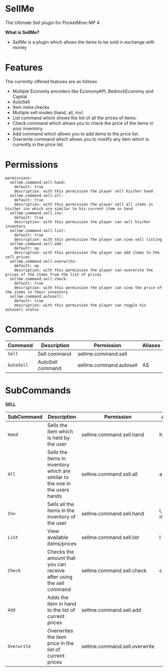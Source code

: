 # SellMe
The Ultimate Sell plugin for PocketMine-MP 4

**What is SellMe?**
- SellMe is a plugin which allows the items to be sold in exchange with money

# Features
The currently offered features are as follows
- Multiple Economy providers like EconomyAPI, BedrockEconomy and Capital
- AutoSell 
- Item meta checks
- Multiple sell modes (hand, all, inv)
- List command which shows the list of all the prices of items.
-  Check command which allows you to check the price of the items in your inventory.
- Add command which allows you to add items to the price list.
- Overwrite command which allows you to modify any item which is currently in the price list.

# Permissions
```
permissions:
  sellme.command.sell.hand:
    default: true
    description: with this permission the player sell his/her hand
  sellme.command.sell.all:
    default: true
    description: with this permission the player sell all items in his/her inv which are similar to his current item in hand
  sellme.command.sell.inv:
    default: true
    description: with this permission the player can sell his/her inventory
  sellme.command.sell.list:
    default: true
    description: with this permission the player can view sell listing
  sellme.command.sell.add:
    default: op
    description: with this permission the player can add items to the sell prices
  sellme.command.sell.overwrite:
    default: op
    description: with this permission the player can overwrite the prices of the items from the list of prices
  sellme.command.sell.check:
    default: true
    description: with this permission the player can view the price of the items in their inventory
  sellme.command.autosell:
    default: true
    description: with this permission the player can toggle his autosell status
```

# Commands
Command | Description | Permission | Aliases |
----------------- | ------------- | ------------- | -------- |
`Sell` | Sell command | sellme.command.sell | |
`AutoSell` | AutoSell command | sellme.command.autosell | AS |

# SubCommands

**SELL**

SubCommand | Description                                                             | Permission                | Aliases      |
----------------- |-------------------------------------------------------------------------|---------------------------|--------------|
`Hand` | Sells the item which is held by the user | sellme.command.sell.hand  | h |
`All` | Sells the items in inventory which are similar to the one in the users hands | sellme.command.sell.all   | a |
`Inv` | Sells all the items in the inventory of the user  | sellme.command.sell.hand  | i, inventory |
`List` | View available items/prices | sellme.command.sell.list  | l |
`Check` | Checks the amount that you can receive after using the sell command | sellme.command.sell.check | c |
`Add` | Adds the item in hand to the list of current prices | sellme.command.sell.add | |
`Overwrite` | Overwrites the item price in the list of current prices | sellme.command.sell.overwrite ||